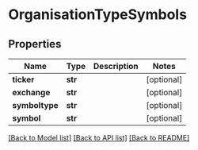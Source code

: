 # OrganisationTypeSymbols

## Properties
Name | Type | Description | Notes
------------ | ------------- | ------------- | -------------
**ticker** | **str** |  | [optional] 
**exchange** | **str** |  | [optional] 
**symboltype** | **str** |  | [optional] 
**symbol** | **str** |  | [optional] 

[[Back to Model list]](../README.md#documentation-for-models) [[Back to API list]](../README.md#documentation-for-api-endpoints) [[Back to README]](../README.md)

